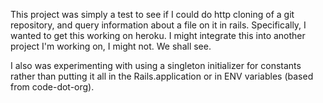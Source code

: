 This project was simply a test to see if I could do http cloning of a git repository, and query information about a file on it in rails.
Specifically, I wanted to get this working on heroku.
I might integrate this into another project I'm working on, I might not. We shall see.

I also was experimenting with using a singleton initializer for constants rather than putting it all in the Rails.application or in ENV variables (based from code-dot-org).

